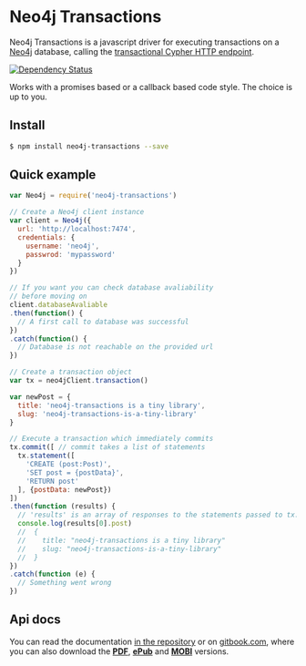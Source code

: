 # Neo4j Transactions

Neo4j Transactions is a javascript driver for executing transactions on a [Neo4j](http://neo4j.com/) database, calling the [transactional Cypher HTTP endpoint](http://neo4j.com/docs/stable/rest-api-transactional.html).

[![Dependency Status](https://david-dm.org/gtriggiano/neo4j-transactions.svg?style=flat)](https://david-dm.org/gtriggiano/neo4j-transactions)

Works with a promises based or a callback based code style. The choice is up to you.

## Install
```bash
$ npm install neo4j-transactions --save
```

## Quick example
```javascript
var Neo4j = require('neo4j-transactions')

// Create a Neo4j client instance
var client = Neo4j({
  url: 'http://localhost:7474',
  credentials: {
    username: 'neo4j',
    passwrod: 'mypassword'
  }
})

// If you want you can check database avaliability
// before moving on
client.databaseAvaliable
.then(function() {
  // A first call to database was successful
})
.catch(function() {
  // Database is not reachable on the provided url
})

// Create a transaction object
var tx = neo4jClient.transaction()

var newPost = {
  title: 'neo4j-transactions is a tiny library',
  slug: 'neo4j-transactions-is-a-tiny-library'
}

// Execute a transaction which immediately commits
tx.commit([ // commit takes a list of statements
  tx.statement([
    'CREATE (post:Post)',
    'SET post = {postData}',
    'RETURN post'
  ], {postData: newPost})
])
.then(function (results) {
  // 'results' is an array of responses to the statements passed to tx.commit
  console.log(results[0].post)
  //  {
  //    title: "neo4j-transactions is a tiny library"
  //    slug: "neo4j-transactions-is-a-tiny-library"
  //  }
})
.catch(function (e) {
  // Something went wrong
})
```

## Api docs
You can read the documentation [in the repository](https://github.com/gtriggiano/neo4j-transactions/tree/master/docs) or on [gitbook.com](https://www.gitbook.com/book/gtriggiano/neo4j-transactions/details), where you can also download the [**PDF**](https://www.gitbook.com/download/pdf/book/gtriggiano/neo4j-transactions), [**ePub**](https://www.gitbook.com/download/epub/book/gtriggiano/neo4j-transactions) and [**MOBI**](https://www.gitbook.com/download/mobi/book/gtriggiano/neo4j-transactions) versions.